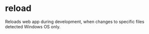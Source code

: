 # reload

Reloads web app during development, when changes to specific files detected
Windows OS only.
